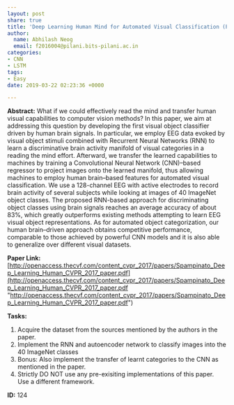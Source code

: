 ```yaml
---
layout: post
share: true
title: 'Deep Learning Human Mind for Automated Visual Classification (Paper ID: 124)'
author:
  name: Abhilash Neog
  email: f2016004@pilani.bits-pilani.ac.in
categories:
- CNN
- LSTM
tags:
- Easy
date: 2019-03-22 02:23:36 +0000

---
```

**Abstract:** What if we could effectively read the mind and transfer human visual capabilities to computer vision methods? In this paper, we aim at addressing this question by developing the first visual object classifier driven by human brain signals. In particular, we employ EEG data evoked by visual object stimuli combined with Recurrent Neural Networks (RNN) to learn a discriminative brain activity manifold of visual categories in a reading the mind effort. Afterward, we transfer the learned capabilities to machines by training a Convolutional Neural Network (CNN)–based regressor to project images onto the learned manifold, thus allowing machines to employ human brain–based features for automated visual classification. We use a 128-channel EEG with active electrodes to record brain activity of several subjects while looking at images of 40 ImageNet object classes. The proposed RNN-based approach for discriminating object classes using brain signals reaches an average accuracy of about 83%, which greatly outperforms existing methods attempting to learn EEG visual object representations. As for automated object categorization, our human brain–driven approach obtains competitive performance, comparable to those achieved by powerful CNN models and it is also able to generalize over different visual datasets.

**Paper Link:** [http://openaccess.thecvf.com/content_cvpr_2017/papers/Spampinato_Deep_Learning_Human_CVPR_2017_paper.pdf](http://openaccess.thecvf.com/content_cvpr_2017/papers/Spampinato_Deep_Learning_Human_CVPR_2017_paper.pdf "http://openaccess.thecvf.com/content_cvpr_2017/papers/Spampinato_Deep_Learning_Human_CVPR_2017_paper.pdf")

**Tasks:**

1. Acquire the dataset from the sources mentioned by the authors in the paper.
2. Implement the RNN and autoencoder network to classify images into the 40 ImageNet classes
3. Bonus: Also implement the transfer of learnt categories to the CNN as mentioned in the paper.
4. Strictly DO NOT use any pre-exisiting implementations of this paper. Use a different framework.

**ID:** 124
